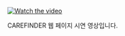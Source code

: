 [![Watch the video](https://img.youtube.com/vi/UkhAaEQs3go/maxresdefault.jpg)](https://www.youtube.com/watch?v=UkhAaEQs3go)

CAREFINDER 웹 페이지 시연 영상입니다.
